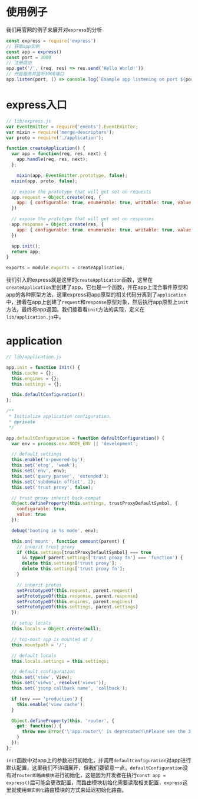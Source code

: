 # 使用例子

我们用官网的例子来展开对`express`的分析
```js
const express = require('express')
// 获取app实例
const app = express()
const port = 3000
// 注册路由
app.get('/', (req, res) => res.send('Hello World!'))
// 开启服务并监听3000端口
app.listen(port, () => console.log(`Example app listening on port ${port}!`))
```

# express入口

```js
// lib/express.js
var EventEmitter = require('events').EventEmitter;
var mixin = require('merge-descriptors');
var proto = require('./application');

function createApplication() {
  var app = function(req, res, next) {
    app.handle(req, res, next);
  };

	mixin(app, EventEmitter.prototype, false);
  mixin(app, proto, false);

  // expose the prototype that will get set on requests
  app.request = Object.create(req, {
    app: { configurable: true, enumerable: true, writable: true, value: app }
  })

  // expose the prototype that will get set on responses
  app.response = Object.create(res, {
    app: { configurable: true, enumerable: true, writable: true, value: app }
  })

  app.init();
  return app;
}

exports = module.exports = createApplication;
```

我们引入的express就是这里的`createApplication`函数，这里在`createApplication`里创建了app，它也是一个函数，并在app上混合事件原型和app的各种原型方法，这里express将app原型的相关代码分离到了`application`中，接着在app上创建了`request`和`response`原型对象，然后执行app原型上`init`方法，最终将app返回。我们接着看`init`方法的实现，定义在`lib/application.js`中。

# application

```js
// lib/application.js

app.init = function init() {
  this.cache = {};
  this.engines = {};
  this.settings = {};

  this.defaultConfiguration();
};

/**
 * Initialize application configuration.
 * @private
 */

app.defaultConfiguration = function defaultConfiguration() {
  var env = process.env.NODE_ENV || 'development';

  // default settings
  this.enable('x-powered-by');
  this.set('etag', 'weak');
  this.set('env', env);
  this.set('query parser', 'extended');
  this.set('subdomain offset', 2);
  this.set('trust proxy', false);

  // trust proxy inherit back-compat
  Object.defineProperty(this.settings, trustProxyDefaultSymbol, {
    configurable: true,
    value: true
  });

  debug('booting in %s mode', env);

  this.on('mount', function onmount(parent) {
    // inherit trust proxy
    if (this.settings[trustProxyDefaultSymbol] === true
      && typeof parent.settings['trust proxy fn'] === 'function') {
      delete this.settings['trust proxy'];
      delete this.settings['trust proxy fn'];
    }

    // inherit protos
    setPrototypeOf(this.request, parent.request)
    setPrototypeOf(this.response, parent.response)
    setPrototypeOf(this.engines, parent.engines)
    setPrototypeOf(this.settings, parent.settings)
  });

  // setup locals
  this.locals = Object.create(null);

  // top-most app is mounted at /
  this.mountpath = '/';

  // default locals
  this.locals.settings = this.settings;

  // default configuration
  this.set('view', View);
  this.set('views', resolve('views'));
  this.set('jsonp callback name', 'callback');

  if (env === 'production') {
    this.enable('view cache');
  }

  Object.defineProperty(this, 'router', {
    get: function() {
      throw new Error('\'app.router\' is deprecated!\nPlease see the 3.x to 4.x migration guide for details on how to update your app.');
    }
  });
};
```


`init`函数中对app上的参数进行初始化，并调用`defaultConfiguration`对app进行默认配置，这里我们不详细展开，但我们要留意一点，`defaultConfiguration`没有对`router即路由模块`进行初始化，这是因为开发者在执行`const app = express()`后可能会更改配置，而路由模块初始化需要读取相关配置，`express`这里就使用`懒实例化`路由模块的方式来延迟初始化路由。
